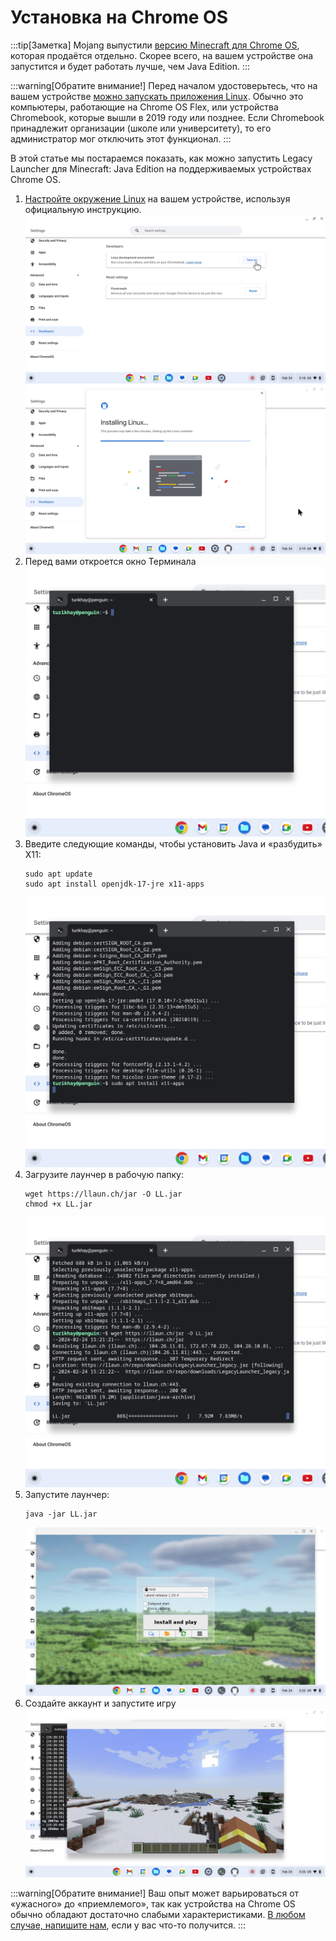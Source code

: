 # Установка на Chrome OS

:::tip[Заметка]
Mojang выпустили [версию Minecraft для Chrome OS](https://play.google.com/store/apps/details?id=com.mojang.minecraftpe), которая продаётся отдельно.
Скорее всего, на вашем устройстве она запустится и будет работать лучше, чем Java Edition.
:::

:::warning[Обратите внимание!]
Перед началом удостоверьтесь, что на вашем устройстве [можно запускать
приложения Linux](https://sites.google.com/a/chromium.org/dev/chromium-os/chrome-os-systems-supporting-linux).
Обычно это компьютеры, работающие на Chrome OS Flex, или устройства Chromebook, которые вышли в 2019 году или позднее.
Если Chromebook принадлежит организации (школе или университету), то его администратор мог отключить этот функционал.
:::

В этой статье мы постараемся показать, как можно запустить Legacy Launcher для Minecraft: Java Edition на поддерживаемых устройствах Chrome OS.

1. [Настройте окружение Linux](https://support.google.com/chromebook/answer/9145439) на вашем устройстве, используя официальную инструкцию. ![Меню разработчика в Chrome OS](img/chromeos_1.png) ![Установка Linux в Chrome OS](img/chromeos_2.png)
2. Перед вами откроется окно Терминала ![Окно Терминала](img/chromeos_3.png)
3. Введите следующие команды, чтобы установить Java и «разбудить» X11:
   ```shell
   sudo apt update
   sudo apt install openjdk-17-jre x11-apps
   ```
   ![Окно Терминала](img/chromeos_4.png)
4. Загрузите лаунчер в рабочую папку:
   ```shell
   wget https://llaun.ch/jar -O LL.jar
   chmod +x LL.jar
   ```
   ![Окно Терминала](img/chromeos_5.png)
5. Запустите лаунчер:
   ```shell
   java -jar LL.jar
   ```
   ![Окно лаунчера](img/chromeos_6.png)
6. Создайте аккаунт и запустите игру
   ![Окно лаунчера](img/chromeos_7.png)

:::warning[Обратите внимание!]
Ваш опыт может варьироваться от «ужасного» до «приемлемого», так как устройства на Chrome OS обычно обладают достаточно слабыми характеристиками.
[В любом случае, напишите нам](https://llaun.ch/discord), если у вас что-то получится.
:::
